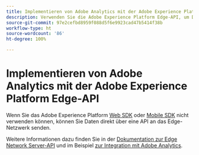 ```yaml
---
title: Implementieren von Adobe Analytics mit der Adobe Experience Platform Edge-API
description: Verwenden Sie die Adobe Experience Platform Edge-API, um Daten an Adobe Analytics zu senden.
source-git-commit: 97e2cefbd8959f088d5f6e9923cad47b5414f38b
workflow-type: ht
source-wordcount: '86'
ht-degree: 100%

---
```


# Implementieren von Adobe Analytics mit der Adobe Experience Platform Edge-API

Wenn Sie das Adobe Experience Platform [Web SDK](../web-sdk/overview.md) oder [Mobile SDK](../mobile-sdk/overview.md) nicht verwenden können, können Sie Daten direkt über eine API an das Edge-Netzwerk senden.

Weitere Informationen dazu finden Sie in der [Dokumentation zur Edge Network Server-API](https://experienceleague.adobe.com/docs/experience-platform/edge-network-server-api/overview.html?lang=de) und im Beispiel [zur Integration mit Adobe Analytics](https://experienceleague.adobe.com/docs/experience-platform/edge-network-server-api/interacting-other-adobe-solutions/interacting-adobe-analytics.html?lang=de).
